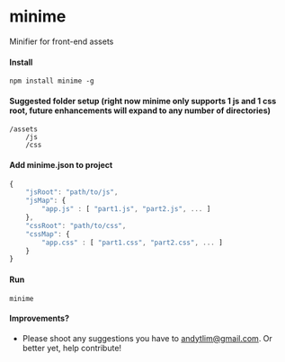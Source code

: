 # minime
Minifier for front-end assets

#### Install
```shell
npm install minime -g
```

#### Suggested folder setup (right now minime only supports 1 js and 1 css root, future enhancements will expand to any number of directories)
```shell
/assets
    /js
    /css
```

#### Add minime.json to project
```javascript
{
    "jsRoot": "path/to/js",
    "jsMap": {
        "app.js" : [ "part1.js", "part2.js", ... ]
    },
    "cssRoot": "path/to/css",
    "cssMap": {
        "app.css" : [ "part1.css", "part2.css", ... ]
    }
}
```

#### Run 
```shell
minime
```

#### Improvements?
-  Please shoot any suggestions you have to andytlim@gmail.com. Or better yet, help contribute!
